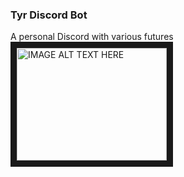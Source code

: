 ### Tyr Discord Bot
A personal Discord with various futures
<a href="https://youtu.be/ibjTnSq1bR8?t=152 " target="_blank"><img src="http://img.youtube.com/vi/YOUTUBE_VIDEO_ID_HERE/0.jpg" 
alt="IMAGE ALT TEXT HERE" width="240" height="180" border="10" /></a>
